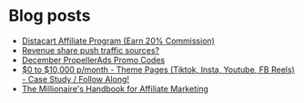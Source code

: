 # Blog posts
<!-- BLOG-POST-LIST:START -->
- [Distacart Affiliate Program &lpar;Earn 20% Commission&rpar;](https://afflift.com/f/threads/distacart-affiliate-program-earn-20-commission.10050/)
- [Revenue share push traffic sources?](https://afflift.com/f/threads/revenue-share-push-traffic-sources.2932/)
- [December PropellerAds Promo Codes](https://afflift.com/f/threads/december-propellerads-promo-codes.10021/)
- [$0 to $10,000 p/month - Theme Pages &lpar;Tiktok, Insta, Youtube, FB Reels&rpar; - Case Study / Follow Along!](https://afflift.com/f/threads/0-to-10-000-p-month-theme-pages-tiktok-insta-youtube-fb-reels-case-study-follow-along.9903/)
- [The Millionaire&#39;s Handbook for Affiliate Marketing](https://afflift.com/f/threads/the-millionaires-handbook-for-affiliate-marketing.10048/)
<!-- BLOG-POST-LIST:END -->
